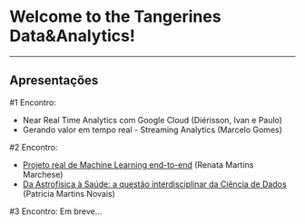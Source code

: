 # Welcome to the Tangerines Data&Analytics!

-----------------------------------
## **Apresentações**
#1 Encontro:
* Near Real Time Analytics com Google Cloud (Diérisson, Ivan e Paulo)
* Gerando valor em tempo real - Streaming Analytics (Marcelo Gomes) 

#2 Encontro:
* [Projeto real de Machine Learning end-to-end](https://github.com/pnovais/Data_Tangerines/blob/master/Apresenta%C3%A7%C3%B5es/Projeto%20de%20Machine%20Learning%20do%20zero.ppsx) (Renata Martins Marchese)
* [Da Astrofísica à Saúde: a questão interdisciplinar da Ciência de Dados](https://github.com/pnovais/Data_Tangerines/blob/master/Apresenta%C3%A7%C3%B5es/%232_Tangerines.pptx) (Patricia Martins Novais)

#3 Encontro:
Em breve...
